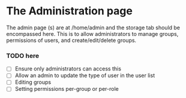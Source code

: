 # The Administration page
The admin page (s) are at /home/admin and the storage tab should be encompassed here. This is to allow administrators to manage groups, permissions of users, and create/edit/delete groups.

### TODO here
- [ ] Ensure only administrators can access this
- [ ] Allow an admin to update the type of user in the user list
- [ ] Editing groups
- [ ] Setting permissions per-group or per-role